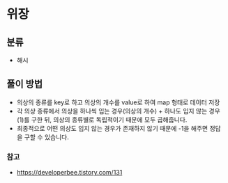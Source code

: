 # 위장

## 분류
- 해시

## 풀이 방법
- 의상의 종류를 key로 하고 의상의 개수를 value로 하여 map 형태로 데이터 저장
- 각 의상 종류에서 의상을 하나씩 입는 경우(의상의 개수) + 하나도 입지 않는 경우(1)를 구한 뒤, 의상의 종류별로 독립적이기 때문에 모두 곱해줍니다.
- 최종적으로 어떤 의상도 입지 않는 경우가 존재하지 않기 때문에 -1을 해주면 정답을 구할 수 있습니다.

### 참고
- https://developerbee.tistory.com/131
